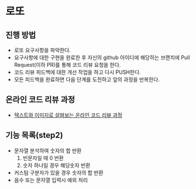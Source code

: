 # 로또
## 진행 방법
* 로또 요구사항을 파악한다.
* 요구사항에 대한 구현을 완료한 후 자신의 github 아이디에 해당하는 브랜치에 Pull Request(이하 PR)를 통해 코드 리뷰 요청을 한다.
* 코드 리뷰 피드백에 대한 개선 작업을 하고 다시 PUSH한다.
* 모든 피드백을 완료하면 다음 단계를 도전하고 앞의 과정을 반복한다.

## 온라인 코드 리뷰 과정
* [텍스트와 이미지로 살펴보는 온라인 코드 리뷰 과정](https://github.com/next-step/nextstep-docs/tree/master/codereview)

## 기능 목록(step2)
* 문자열 분석하여 숫자의 합 반환
    1. 빈문자일 때 0 반환
    2. 숫자 하나일 경우 해당숫자 반환
* 커스텀 구분자가 있을 경우 숫자의 합 반환
* 음수 또는 문자열 입력시 예외 처리
